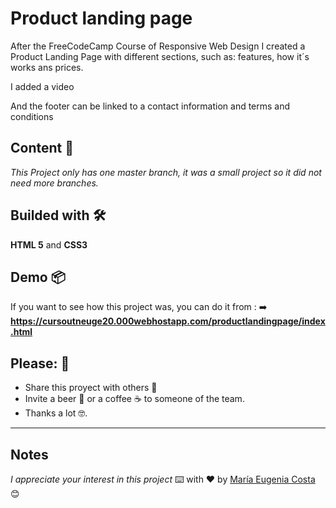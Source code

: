 # Product landing page
<p>After the FreeCodeCamp Course of Responsive Web Design I created a Product Landing Page with different sections, such as: features, how it´s works ans prices.</p>
<p> I added a video </p>
<p> And the footer can be linked to a contact information and terms and conditions</p>

## Content 🚀
_This Project only has one master branch, it was a small project so it did not need more branches._

## Builded with 🛠️
**HTML 5** and **CSS3**

## Demo 📦
If you want to see how this project was, you can do it from : 
:arrow_right: **https://cursoutneuge20.000webhostapp.com/productlandingpage/index.html**

## Please: 🎁

* Share this proyect with others 📢
* Invite a beer 🍺 or a coffee ☕  to someone of the team. 
* Thanks a lot 🤓.

---
## Notes
_I appreciate your interest in this project_
⌨️ with ❤️ by [María Eugenia Costa](https://github.com/eugenia1984) 😊

